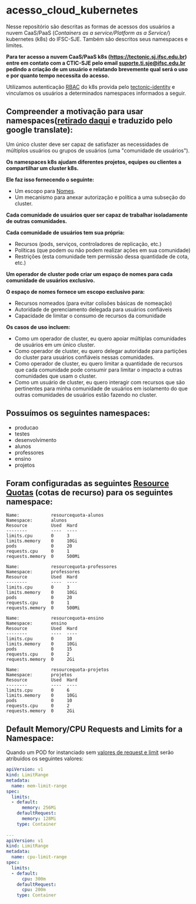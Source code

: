 # acesso_cloud_kubernetes
Nesse repositório são descritas as formas de acessos dos usuários a nuvem CaaS/PaaS (_Containers as a service/Platform as a Service/_) kubernetes (k8s) do IFSC-SJE. Também são descritos seus namespaces e limites.

__Para ter acesso a nuvem CaaS/PaaS k8s (https://tectonic.sj.ifsc.edu.br) entre em contato com a CTIC-SJE pelo email suporte.ti.sje@ifsc.edu.br pedindo a criação de um usuário e relatando brevemente qual será o uso e por quanto tempo necessita do acesso.__

Utilizamos autenticação [RBAC](https://kubernetes.io/docs/admin/authorization/#rbac-mode) do k8s provida pelo [tectonic-identity](https://coreos.com/tectonic/docs/latest/admin/identity-management.html#rbac-in-tectonic) e vinculamos os usuários a determinados namespaces informados a seguir.


## Compreender a motivação para usar namespaces([retirado daqui](https://kubernetes.io/docs/tasks/administer-cluster/namespaces/) e traduzido pelo google translate):

Um único cluster deve ser capaz de satisfazer as necessidades de múltiplos usuários ou grupos de usuários (uma "comunidade de usuários").

__Os namespaces k8s ajudam diferentes projetos, equipes ou clientes a compartilhar um cluster k8s.__

__Ele faz isso fornecendo o seguinte:__

* Um escopo para [Nomes](https://kubernetes.io/docs/concepts/overview/working-with-objects/names/).
* Um mecanismo para anexar autorização e política a uma subseção do cluster.

__Cada comunidade de usuários quer ser capaz de trabalhar isoladamente de outras comunidades.__

__Cada comunidade de usuários tem sua própria:__

* Recursos (pods, serviços, controladores de replicação, etc.)
* Políticas (que podem ou não podem realizar ações em sua comunidade)
* Restrições (esta comunidade tem permissão dessa quantidade de cota, etc.)

__Um operador de cluster pode criar um espaço de nomes para cada comunidade de usuários exclusivo.__

__O espaço de nomes fornece um escopo exclusivo para:__

* Recursos nomeados (para evitar colisões básicas de nomeação)
* Autoridade de gerenciamento delegada para usuários confiáveis
* Capacidade de limitar o consumo de recursos da comunidade

__Os casos de uso incluem:__

* Como um operador de cluster, eu quero apoiar múltiplas comunidades de usuários em um único cluster.
* Como operador de cluster, eu quero delegar autoridade para partições do cluster para usuários confiáveis nessas comunidades.
* Como operador de cluster, eu quero limitar a quantidade de recursos que cada comunidade pode consumir para limitar o impacto a outras comunidades que usam o cluster.
* Como um usuário de cluster, eu quero interagir com recursos que são pertinentes para minha comunidade de usuários em isolamento do que outras comunidades de usuários estão fazendo no cluster.


## Possuímos os seguintes namespaces:
* producao
* testes
* desenvolvimento
* alunos
* professores
* ensino
* projetos

## Foram configuradas as seguintes [Resource Quotas](https://kubernetes.io/docs/concepts/policy/resource-quotas/) (cotas de recurso) para os seguintes namespace:

```
Name:            resourcequota-alunos 
Namespace:       alunos 
Resource         Used  Hard 
--------         ----  ---- 
limits.cpu       0     3 
limits.memory    0     10Gi 
pods             0     20 
requests.cpu     0     1 
requests.memory  0     500Mi 
```

```
Name:            resourcequota-professores 
Namespace:       professores 
Resource         Used  Hard 
--------         ----  ---- 
limits.cpu       0     3 
limits.memory    0     10Gi 
pods             0     20 
requests.cpu     0     1 
requests.memory  0     500Mi 
```

```
Name:            resourcequota-ensino 
Namespace:       ensino 
Resource         Used  Hard 
--------         ----  ---- 
limits.cpu       0     10 
limits.memory    0     10Gi 
pods             0     15 
requests.cpu     0     2 
requests.memory  0     2Gi 
```
```
Name:            resourcequota-projetos 
Namespace:       projetos 
Resource         Used  Hard 
--------         ----  ---- 
limits.cpu       0     6 
limits.memory    0     10Gi 
pods             0     10 
requests.cpu     0     2 
requests.memory  0     2Gi 
```

## Default Memory/CPU Requests and Limits for a Namespace:

Quando um POD for instanciado sem [valores de request e limit](https://kubernetes.io/docs/concepts/configuration/manage-compute-resources-container/) serão atribuidos os seguintes valores:

```yaml
apiVersion: v1
kind: LimitRange
metadata:
  name: mem-limit-range
spec:
  limits:
  - default:
      memory: 256Mi
    defaultRequest:
      memory: 128Mi
    type: Container
    
---
apiVersion: v1
kind: LimitRange
metadata:
  name: cpu-limit-range
spec:
  limits:
  - default:
      cpu: 300m
    defaultRequest:
      cpu: 200m
    type: Container
```

